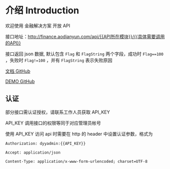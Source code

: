 # 介绍 Introduction

欢迎使用 金融解决方案 开放 API

接口地址：http://finance.aodianyun.com/api/{{API所在模块}}/{{具体需要调用的API}}

接口返回 json 数据, 默认包含 `Flag` 和 `FlagString` 两个字段，成功时 `Flag==100` ，失败时 `Flag!=100` ，并有 `FlagString` 表示失败原因


[文档 GitHub](https://github.com/aodianyunGroup/financeApiDoc)

[DEMO GitHub](https://github.com/aodianyunGroup/financeWebSDK)

## 认证

部分接口需认证授权，请联系工作人员获取 API_KEY

API_KEY 调用接口的权限等同于对应管理员帐号

使用 API_KEY 访问 api 时需要在 http 的 header 中设置认证参数，格式为

`Authorization: dyyadmin:{{API_KEY}}`

`Accept: application/json`

`Content-Type: application/x-www-form-urlencoded; charset=UTF-8`

